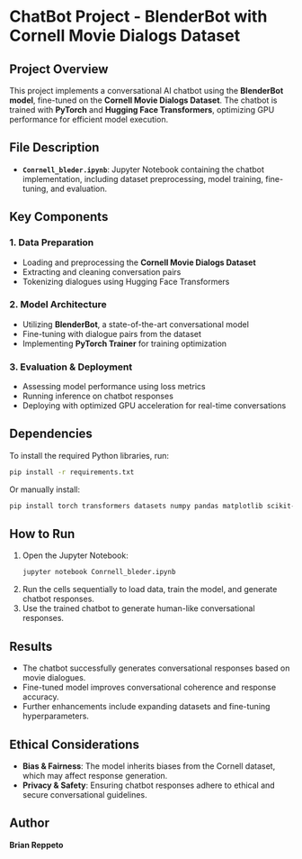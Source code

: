 # ChatBot Project - BlenderBot with Cornell Movie Dialogs Dataset

## Project Overview
This project implements a conversational AI chatbot using the **BlenderBot model**, fine-tuned on the **Cornell Movie Dialogs Dataset**. The chatbot is trained with **PyTorch** and **Hugging Face Transformers**, optimizing GPU performance for efficient model execution.

## File Description
- **`Conrnell_bleder.ipynb`**: Jupyter Notebook containing the chatbot implementation, including dataset preprocessing, model training, fine-tuning, and evaluation.

## Key Components
### 1. Data Preparation
- Loading and preprocessing the **Cornell Movie Dialogs Dataset**
- Extracting and cleaning conversation pairs
- Tokenizing dialogues using Hugging Face Transformers

### 2. Model Architecture
- Utilizing **BlenderBot**, a state-of-the-art conversational model
- Fine-tuning with dialogue pairs from the dataset
- Implementing **PyTorch Trainer** for training optimization

### 3. Evaluation & Deployment
- Assessing model performance using loss metrics
- Running inference on chatbot responses
- Deploying with optimized GPU acceleration for real-time conversations

## Dependencies
To install the required Python libraries, run:

```bash
pip install -r requirements.txt
```

Or manually install:

```bash
pip install torch transformers datasets numpy pandas matplotlib scikit-learn
```

## How to Run
1. Open the Jupyter Notebook:
   ```bash
   jupyter notebook Conrnell_bleder.ipynb
   ```
2. Run the cells sequentially to load data, train the model, and generate chatbot responses.
3. Use the trained chatbot to generate human-like conversational responses.

## Results
- The chatbot successfully generates conversational responses based on movie dialogues.
- Fine-tuned model improves conversational coherence and response accuracy.
- Further enhancements include expanding datasets and fine-tuning hyperparameters.

## Ethical Considerations
- **Bias & Fairness**: The model inherits biases from the Cornell dataset, which may affect response generation.
- **Privacy & Safety**: Ensuring chatbot responses adhere to ethical and secure conversational guidelines.

## Author
**Brian Reppeto**  

